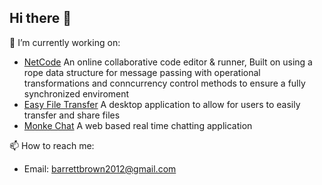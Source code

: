 ## Hi there 👋

🔭 I’m currently working on:
  * [NetCode](https://github.com/Xavanion/NetCode) An online collaborative code editor & runner, Built on using a rope data structure for message passing with operational transformations and conncurrency control methods to ensure a fully synchronized enviroment
  * [Easy File Transfer](https://github.com/Xavanion/Easy-File-Transfer) A desktop application to allow for users to easily transfer and share files
  * [Monke Chat](https://github.com/Xavanion/Monke-Chat) A web based real time chatting application

📫 How to reach me:
  * Email: barrettbrown2012@gmail.com


<!--
**Xavanion/xavanion** is a ✨ _special_ ✨ repository because its `README.md` (this file) appears on your GitHub profile.

Here are some ideas to get you started:

- 🔭 I’m currently working on ...
- 🌱 I’m currently learning ...
- 👯 I’m looking to collaborate on ...
- 🤔 I’m looking for help with ...
- 💬 Ask me about ...
- 📫 How to reach me: ...
- 😄 Pronouns: ...
- ⚡ Fun fact: ...
-->
